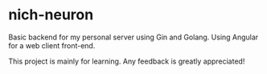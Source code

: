 # nich-neuron
Basic backend for my personal server using Gin and Golang. 
Using Angular for a web client front-end.

This project is mainly for learning. Any feedback is greatly appreciated!
